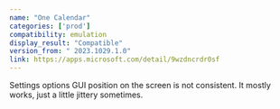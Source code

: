 ```yaml
---
name: "One Calendar"
categories: ['prod']
compatibility: emulation
display_result: "Compatible"
version_from: " 2023.1029.1.0"
link: https://apps.microsoft.com/detail/9wzdncrdr0sf
---
```


Settings options GUI position on the screen is not consistent. It mostly works, just a little jittery sometimes. 